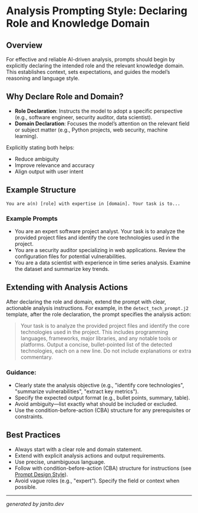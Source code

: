 # Analysis Prompting Style: Declaring Role and Knowledge Domain

## Overview
For effective and reliable AI-driven analysis, prompts should begin by explicitly declaring the intended role and the relevant knowledge domain. This establishes context, sets expectations, and guides the model’s reasoning and language style.

## Why Declare Role and Domain?
- **Role Declaration**: Instructs the model to adopt a specific perspective (e.g., software engineer, security auditor, data scientist).
- **Domain Declaration**: Focuses the model’s attention on the relevant field or subject matter (e.g., Python projects, web security, machine learning).

Explicitly stating both helps:
- Reduce ambiguity
- Improve relevance and accuracy
- Align output with user intent

## Example Structure
```
You are a(n) [role] with expertise in [domain]. Your task is to...
```

### Example Prompts
- You are an expert software project analyst. Your task is to analyze the provided project files and identify the core technologies used in the project.
- You are a security auditor specializing in web applications. Review the configuration files for potential vulnerabilities.
- You are a data scientist with experience in time series analysis. Examine the dataset and summarize key trends.

## Extending with Analysis Actions
After declaring the role and domain, extend the prompt with clear, actionable analysis instructions. For example, in the `detect_tech_prompt.j2` template, after the role declaration, the prompt specifies the analysis action:

> Your task is to analyze the provided project files and identify the core technologies used in the project. This includes programming languages, frameworks, major libraries, and any notable tools or platforms. Output a concise, bullet-pointed list of the detected technologies, each on a new line. Do not include explanations or extra commentary.

### Guidance:
- Clearly state the analysis objective (e.g., "identify core technologies", "summarize vulnerabilities", "extract key metrics").
- Specify the expected output format (e.g., bullet points, summary, table).
- Avoid ambiguity—list exactly what should be included or excluded.
- Use the condition-before-action (CBA) structure for any prerequisites or constraints.

## Best Practices
- Always start with a clear role and domain statement.
- Extend with explicit analysis actions and output requirements.
- Use precise, unambiguous language.
- Follow with condition-before-action (CBA) structure for instructions (see [Prompt Design Style](prompt_design_style.md)).
- Avoid vague roles (e.g., "expert"). Specify the field or context when possible.

---
_generated by janito.dev_
